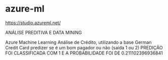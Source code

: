 # azure-ml
https://studio.azureml.net/


ANÁLISE PREDITIVA E DATA MINING

Azure Machine Learning Análise de Crédito, utilizando a base German Credit Card
predizer se é um bom pagador ou não (saída 1 ou 2)
PREDIÇÃO FOI CLASSIFICADA COM 1 E A PROBABILIDADE FOI DE 0.211102396936841
